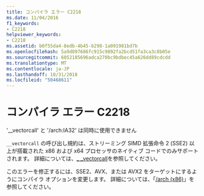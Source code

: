 ```yaml
---
title: コンパイラ エラー C2218
ms.date: 11/04/2016
f1_keywords:
- C2218
helpviewer_keywords:
- C2218
ms.assetid: b0f55da4-8edb-4b45-b298-1a091981bd7b
ms.openlocfilehash: 5a9d897686fc915c9892fa2bcd51fa3ca3c8b05e
ms.sourcegitcommit: 6052185696adca270bc9bdbec45a626dd89cdcdd
ms.translationtype: MT
ms.contentlocale: ja-JP
ms.lasthandoff: 10/31/2018
ms.locfileid: "50468611"
---
```

# <a name="compiler-error-c2218"></a>コンパイラ エラー C2218

'__vectorcall' と '/arch:IA32' は同時に使用できません

`__vectorcall` の呼び出し規約は、ストリーミング SIMD 拡張命令 2 (SSE2) 以上が搭載された x86 および x64 プロセッサのネイティブ コードでのみサポートされます。 詳細については、[_ _vectorcall](../../cpp/vectorcall.md)を参照してください。

このエラーを修正するには、SSE2、AVX、または AVX2 をターゲットにするようにコンパイラ オプションを変更します。 詳細については、「[/arch (x86)](../../build/reference/arch-x86.md)」を参照してください。